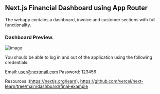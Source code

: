 ## Next.js Financial Dashboard using App Router 

The webapp contains a dashboard, invoice and customer sections with full functionality.
### Dashboard Preview.
![image](https://github.com/user-attachments/assets/9a675c3b-dcc7-442f-8b89-1000b7fdb2c9)




You should be able to log in and out of the application using the following credentials:

Email: user@nextmail.com
Password: 123456

Resources :(https://nextjs.org/learn), https://github.com/vercel/next-learn/tree/main/dashboard/final-example
